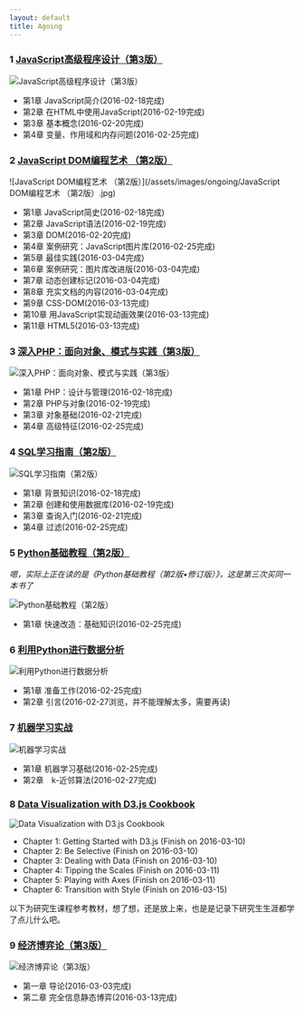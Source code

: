 ```yaml
---
layout: default
title: Agoing
---
```


### 1 [JavaScript高级程序设计（第3版）](https://book.douban.com/subject/10546125/)

![JavaScript高级程序设计（第3版）](/assets/images/ongoing/JavaScript高级程序设计（第3版）.jpg)

+ 第1章 JavaScript简介(2016-02-18完成)
+ 第2章 在HTML中使用JavaScript(2016-02-19完成)
+ 第3章 基本概念(2016-02-20完成)
+ 第4章 变量、作用域和内存问题(2016-02-25完成)

### 2 [JavaScript DOM编程艺术 （第2版）](https://book.douban.com/subject/6038371/)

![JavaScript DOM编程艺术 （第2版）](/assets/images/ongoing/JavaScript DOM编程艺术 （第2版）.jpg)

+ 第1章 JavaScript简史(2016-02-18完成)
+ 第2章 JavaScript语法(2016-02-19完成)
+ 第3章 DOM(2016-02-20完成)
+ 第4章 案例研究：JavaScript图片库(2016-02-25完成)
+ 第5章 最佳实践(2016-03-04完成)
+ 第6章 案例研究：图片库改进版(2016-03-04完成)
+ 第7章 动态创建标记(2016-03-04完成)
+ 第8章 充实文档的内容(2016-03-04完成)
+ 第9章 CSS-DOM(2016-03-13完成)
+ 第10章 用JavaScript实现动画效果(2016-03-13完成)
+ 第11章 HTML5(2016-03-13完成)

### 3 [深入PHP：面向对象、模式与实践（第3版）](https://book.douban.com/subject/6559267/)

![深入PHP：面向对象、模式与实践（第3版）](/assets/images/ongoing/深入PHP：面向对象、模式与实践（第3版）.jpg)

+ 第1章 PHP：设计与管理(2016-02-18完成)
+ 第2章 PHP与对象(2016-02-19完成)
+ 第3章 对象基础(2016-02-21完成)
+ 第4章 高级特征(2016-02-25完成)

### 4 [SQL学习指南（第2版）](http://book.douban.com/subject/4872454/)

![SQL学习指南（第2版）](/assets/images/ongoing/SQL学习指南（第2版）.jpg)

+ 第1章 背景知识(2016-02-18完成)
+ 第2章 创建和使用数据库(2016-02-19完成)
+ 第3章 查询入门(2016-02-21完成)
+ 第4章 过滤(2016-02-25完成)

### 5 [Python基础教程（第2版）](http://book.douban.com/subject/4866934/)  
*嗯，实际上正在读的是《Python基础教程（第2版•修订版）》，这是第三次买同一本书了*

![Python基础教程（第2版）](/assets/images/ongoing/Python基础教程（第2版）.jpg)

+ 第1章 快速改造：基础知识(2016-02-25完成) 

### 6 [利用Python进行数据分析](https://book.douban.com/subject/25779298/)

![利用Python进行数据分析](/assets/images/ongoing/利用Python进行数据分析.jpg)

+ 第1章 准备工作(2016-02-25完成)
+ 第2章 引言(2016-02-27浏览，并不能理解太多，需要再读)

### 7 [机器学习实战](https://book.douban.com/subject/24703171/)
![机器学习实战](/assets/images/ongoing/机器学习实战.jpg)

+ 第1章 机器学习基础(2016-02-25完成)
+ 第2章　k-近邻算法(2016-02-27完成)

### 8 [Data Visualization with D3.js Cookbook](http://www.amazon.com/Data-Visualization-D3-js-Cookbook-Nick/dp/178216216X)
![Data Visualization with D3.js Cookbook](/assets/images/book/d3js.jpg)

+ Chapter 1: Getting Started with D3.js (Finish on 2016-03-10)
+ Chapter 2: Be Selective (Finish on 2016-03-10)
+ Chapter 3: Dealing with Data (Finish on 2016-03-10)
+ Chapter 4: Tipping the Scales (Finish on 2016-03-11)
+ Chapter 5: Playing with Axes (Finish on 2016-03-11)
+ Chapter 6: Transition with Style (Finish on 2016-03-15)


以下为研究生课程参考教材，想了想，还是放上来，也是是记录下研究生生涯都学了点儿什么吧。

### 9 [经济博弈论（第3版）](https://book.douban.com/subject/1247698/)
![经济博弈论（第3版）](/assets/images/ongoing/经济博弈论（第3版）.jpg)

+ 第一章 导论(2016-03-03完成) 
+ 第二章 完全信息静态博弈(2016-03-13完成)

